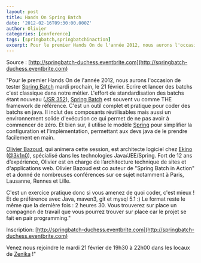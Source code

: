 ```yaml
---
layout: post
title: Hands On Spring Batch
date: '2012-02-16T09:30:00.000Z'
author: Olivier
categories: [conference]
tags: [springbatch,springbatchinaction]
excerpt: Pour le premier Hands On de l'année 2012, nous aurons l'occasion de tester Spring Batch mardi prochain, le 21 février.
---
```


Source : [http://springbatch-duchess.eventbrite.com](http://springbatch-duchess.eventbrite.com)

"Pour le premier Hands On de l'année 2012, nous aurons l'occasion de tester [Spring Batch](http://static.springsource.org/spring-batch/) mardi prochain, le 21 février. Ecrire et lancer des batchs c'est classique dans notre métier. L'effort de standardisation des batchs étant nouveau ([JSR 352](http://jcp.org/en/jsr/detail?id=352)), [Spring Batch](http://static.springsource.org/spring-batch/) est souvent vu comme THE framework de référence. C'est un outil complet et pratique pour coder des batchs en java. Il inclut des composants réutilisables mais aussi un environnement solide d'exécution ce qui permet de ne pas avoir à commencer de zéro. Et bien sur, il utilise le modèle [Spring](http://static.springsource.org/spring/docs/3.1.x/spring-framework-reference/html/) pour simplifier la configuration et l'implémentation, permettant aux devs java de le prendre facilement en main.
 
[Olivier Bazoud](http://twitter.com/#!/obazoud), qui animera cette session, est architecte logiciel chez [Ekino](http://www.ekino.com) ([@3k1n0](http://twitter.com/#!/3k1n0)), spécialisé dans les technologies Java/JEE/Spring. Fort de 12 ans d’expérience, Olivier est en charge de l’architecture technique de sites et d'applications web. Olivier Bazoud est co auteur de "Spring Batch in Action" et a donné de nombreuses conférences sur ce sujet notamment à Paris, Lausanne, Rennes et Lille.
 
C'est un exercice pratique donc si vous amenez de quoi coder, c'est mieux ! Et de préférence avec Java, maven3, git et mysql 5.1 :) Le format reste le même que la dernière fois : 2 heures 30. Vous trouverez sur place un compagnon de travail que vous pourrez trouver sur place car le projet se fait en pair programming."

Inscription: [http://springbatch-duchess.eventbrite.com](http://springbatch-duchess.eventbrite.com)

Venez nous rejoindre le mardi 21 février de 19h30 à 22h00 dans les locaux de [Zenika](http://www.zenika.com) !"
